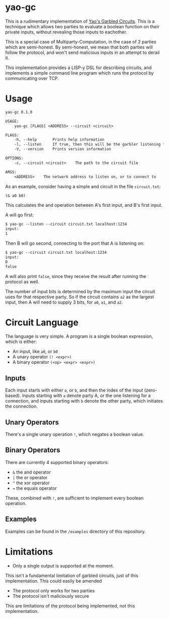 # yao-gc

This is a rudimentary implementation of [Yao's Garbled Circuits](https://www.wikiwand.com/en/Garbled_circuit). This is a technique which allows two
parties to evaluate a boolean function on their private inputs, without
revealing those inputs to eachother.

This is a special case of Multiparty-Computation, in the case of 2 parties
which are semi-honest. By semi-honest, we mean that both parties will follow
the protocol, and won't send malicious inputs in an attempt to derail it.

This implementation provides a LISP-y DSL for describing circuits, and
implements a simple command line program which runs the protocol by
communicating over TCP.

# Usage

```txt
yao-gc 0.1.0

USAGE:
    yao-gc [FLAGS] <ADDRESS> --circuit <circuit>

FLAGS:
    -h, --help       Prints help information
    -l, --listen     If true, then this will be the garbler listening for connections
    -V, --version    Prints version information

OPTIONS:
    -c, --circuit <circuit>    The path to the circuit file

ARGS:
    <ADDRESS>    The network address to listen on, or to connect to
```

As an example, consider having a simple and circuit in the file `circuit.txt`:

```txt
(& a0 b0)
```

This calculates the and operation between A's first input, and B's first input.

A will go first:

```txt
$ yao-gc --listen --circuit circuit.txt localhost:1234
input:
1
```

Then B will go second, connecting to the port that A is listening on:

```txt
$ yao-gc --circuit circuit.txt localhost:1234
input:
0
false
```

A will also print `false`, since they receive the result after running the
protocol as well.

The number of input bits is determined by the maximum input the circuit
uses for that respective party. So if the circuit contains `a2` as the
largest input, then A will need to supply 3 bits, for `a0`, `a1`, and `a2`.

# Circuit Language

The language is very simple. A program is a single boolean expression, which
is either:

- An input, like `a0`, or `b0`
- A unary operator `(! <expr>)`
- A binary operator `(<op> <expr> <expr>)`

## Inputs

Each input starts with either `a`, or `b`, and then the index of the input
(zero-based). Inputs starting with `a` denote party A, or the one
listening for a connection, and inputs starting with `b` denote the other
party, which initiates the connection.

## Unary Operators

There's a single unary operation `!`, which negates a boolean value.

## Binary Operators

There are currently 4 supported binary operators:

- `&` the and operator
- `|` the or operator
- `^` the xor operator
- `=` the equals operator

These, combined with `!`, are sufficient to implement every boolean operation.

## Examples

Examples can be found in the `/examples` directory of this repository.

# Limitations

- Only a single output is supported at the moment.

This isn't a fundamental
limitation of garbled circuits, just of this implementation. This could
easily be amended

- The protocol only works for two parties
- The protocol isn't maliciously secure

This are limitations of the protocol being implemented, not this implementation.
